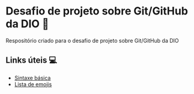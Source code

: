 # Desafio de projeto sobre Git/GitHub da DIO 💪
Respositório criado para o desafio de projeto sobre Git/GitHub da DIO

## Links úteis 💻
 - [Sintaxe básica](https://www.markdownguide.org/basic-syntax/)
 - [Lista de emojis](https://gist.github.com/rxaviers/7360908)
